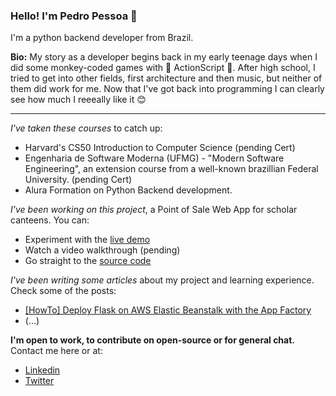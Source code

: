 ### Hello! I'm Pedro Pessoa 👋

I'm a python backend developer from Brazil.

**Bio:** My story as a developer begins back in my early teenage days when I did some monkey-coded games with 🙈 ActionScript 🙊. After high school, I tried to get into other fields, first architecture and then music, but neither of them did work for me. Now that I've got back into programming I can clearly see how much I reeeally like it 😊

---

*I've taken these courses* to catch up:
* Harvard's CS50 Introduction to Computer Science (pending Cert)
* Engenharia de Software Moderna (UFMG) - "Modern Software Engineering", an extension course from a well-known brazillian Federal University. (pending Cert)
* Alura Formation on Python Backend development.

*I've been working on this project*, a Point of Sale Web App for scholar canteens. You can:
* Experiment with the [live demo](http://pypos-env.eba-vnvdpu3c.us-west-2.elasticbeanstalk.com/)
* Watch a video walkthrough (pending)
* Go straight to the [source code](https://github.com/pedro-psb/pypos-canteen)

*I've been writing some articles* about my project and learning experience. Check some of the posts:
* [[HowTo] Deploy Flask on AWS Elastic Beanstalk with the App Factory](https://pedro-psb.github.io/posts/flask-on-aws-with-app-factory/)
* (...)

**I'm open to work, to contribute on open-source or for general chat.** Contact me here or at:
* [Linkedin](https://www.linkedin.com/in/pedro-pessoa-51250516b/)
* [Twitter](https://github.com/pedro-psb)
